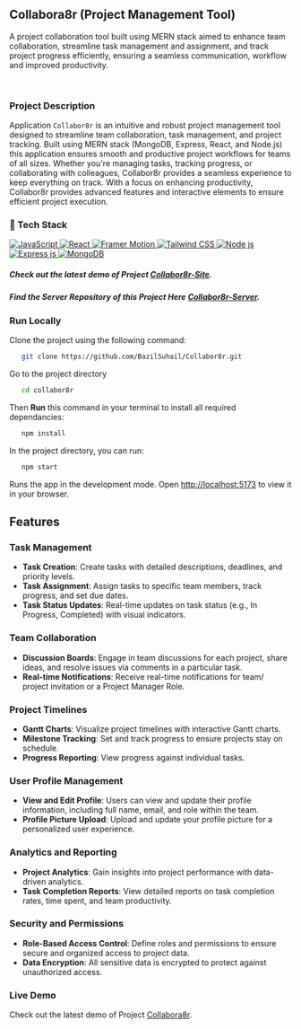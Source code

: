 ## Collabora8r (Project Management Tool)
A project collaboration tool built using MERN stack aimed to enhance team collaboration, streamline task management and assignment, and track project progress efficiently, ensuring a seamless communication, workflow and improved productivity.

<br/>

### Project Description
Application `Collabor8r` is an intuitive and robust project management tool designed to streamline team collaboration, task management, and project tracking. Built using MERN stack (MongoDB, Express, React, and Node.js) this application ensures smooth and productive project workflows for teams of all sizes. Whether you're managing tasks, tracking progress, or collaborating with colleagues, Collabor8r provides a seamless experience to keep everything on track. With a focus on enhancing productivity, Collabor8r provides advanced features and interactive elements to ensure efficient project execution.

### 🤖 Tech Stack 
 <a href="#"> 
  <img alt="JavaScript" src="https://img.shields.io/badge/javascript%20-%23323330.svg?&style=for-the-badge&logo=javascript&logoColor=%23F7DF1E"/>  
  <img alt="React" src="https://img.shields.io/badge/React-%2361DAFB.svg?&style=for-the-badge&logo=react&logoColor=white"/> 
  <img alt="Framer Motion" src="https://img.shields.io/badge/Framer%20Motion-%23ED5A9F.svg?&style=for-the-badge&logo=framer&logoColor=white"/>
  <img alt="Tailwind CSS" src="https://img.shields.io/badge/Tailwind%20CSS-%2306B6D4.svg?&style=for-the-badge&logo=tailwindcss&logoColor=white"/>
<img alt="Node js" src="https://img.shields.io/badge/Node.js-%23339933.svg?&style=for-the-badge&logo=node.js&logoColor=white"/> 
<img alt="Express js" src="https://img.shields.io/badge/Express.js-%23000000.svg?&style=for-the-badge&logo=express&logoColor=white"/>   
<img alt="MongoDB" src ="https://img.shields.io/badge/MongoDB-%234ea94b.svg?&style=for-the-badge&logo=mongodb&logoColor=white"/> 
 </a>

##### Check out the latest demo of Project [Collabor8r-Site](https://collabora8r.vercel.app/). 

##### Find the Server Repository of this Project Here [Collabor8r-Server](https://github.com/BazilSuhail/Collabor8r-Server). 

### Run Locally
Clone the project using the following command:
```bash
   git clone https://github.com/BazilSuhail/Collabor8r.git
```
Go to the project directory
```bash
   cd collabor8r
```
Then **Run** this command in your terminal to install all required dependancies:
```bash
   npm install
```
In the project directory, you can run:
```bash
   npm start
``` 
Runs the app in the development mode.
Open [http://localhost:5173](http://localhost:5173) to view it in your browser.

## Features
### Task Management
- **Task Creation**: Create tasks with detailed descriptions, deadlines, and priority levels.
- **Task Assignment**: Assign tasks to specific team members, track progress, and set due dates.
- **Task Status Updates**: Real-time updates on task status (e.g., In Progress, Completed) with visual indicators.

### Team Collaboration
- **Discussion Boards**: Engage in team discussions for each project, share ideas, and resolve issues via comments in a particular task. 
- **Real-time Notifications**: Receive real-time notifications for team/ project invitation or a Project Manager Role.

### Project Timelines
- **Gantt Charts**: Visualize project timelines with interactive Gantt charts.
- **Milestone Tracking**: Set and track progress to ensure projects stay on schedule.
- **Progress Reporting**: View progress against individual tasks.

### User Profile Management
- **View and Edit Profile**: Users can view and update their profile information, including full name, email, and role within the team.
- **Profile Picture Upload**: Upload and update your profile picture for a personalized user experience.

### Analytics and Reporting
- **Project Analytics**: Gain insights into project performance with data-driven analytics.
- **Task Completion Reports**: View detailed reports on task completion rates, time spent, and team productivity.

### Security and Permissions
- **Role-Based Access Control**: Define roles and permissions to ensure secure and organized access to project data.
- **Data Encryption**: All sensitive data is encrypted to protect against unauthorized access.


### Live Demo
Check out the latest demo of Project [Collabora8r](https://collabor8r.netlify.app). 